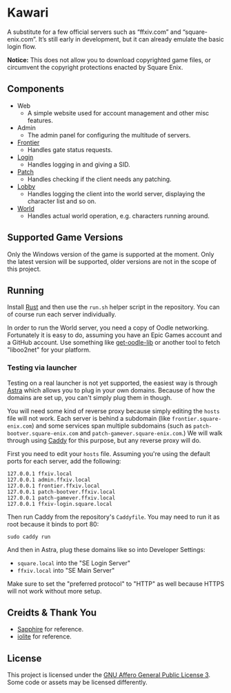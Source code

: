 # Kawari

A substitute for a few official servers such as “ffxiv.com” and “square-enix.com”. It’s still early in development, but it can already emulate the basic login flow.

**Notice:** This does not allow you to download copyrighted game files, or circumvent the copyright protections enacted by Square Enix.

## Components

* Web
  * A simple website used for account management and other misc features.
* Admin
  * The admin panel for configuring the multitude of servers.
* [Frontier](https://docs.xiv.zone/server/frontier/)
  * Handles gate status requests.
* [Login](https://docs.xiv.zone/server/login/)
  * Handles logging in and giving a SID.
* [Patch](https://docs.xiv.zone/server/patch/)
  * Handles checking if the client needs any patching.
* [Lobby](https://docs.xiv.zone/server/lobby/)
  * Handles logging the client into the world server, displaying the character list and so on.
* [World](https://docs.xiv.zone/server/world/)
  * Handles actual world operation, e.g. characters running around.
  
## Supported Game Versions

Only the Windows version of the game is supported at the moment. Only the latest version will be supported, older versions are not in the scope of this project.
  
## Running

Install [Rust](https://rust-lang.org) and then use the `run.sh` helper script in the repository. You can of course run each server individually.

In order to run the World server, you need a copy of Oodle networking. Fortunately it is easy to do, assuming you have an Epic Games account and a GitHub account. Use something like [get-oodle-lib](https://github.com/sehnryr/get-oodle-lib) or another tool to fetch "liboo2net" for your platform.

### Testing via launcher

Testing on a real launcher is not yet supported, the easiest way is through [Astra](https://github.com/redstrate/Astra) which allows you to plug in your own domains. Because of how the domains are set up, you can't simply plug them in though.

You will need some kind of reverse proxy because simply editing the `hosts` file will not work. Each server is behind a subdomain (like `frontier.square-enix.com`) and some services span multiple subdomains (such as `patch-bootver.square-enix.com` and `patch-gamever.square-enix.com`.) We will walk through using [Caddy](https://caddyserver.com/) for this purpose, but any reverse proxy will do.

First you need to edit your `hosts` file. Assuming you're using the default ports for each server, add the following:

```
127.0.0.1 ffxiv.local
127.0.0.1 admin.ffxiv.local
127.0.0.1 frontier.ffxiv.local
127.0.0.1 patch-bootver.ffxiv.local
127.0.0.1 patch-gamever.ffxiv.local
127.0.0.1 ffxiv-login.square.local
```

Then run Caddy from the repository's `Caddyfile`. You may need to run it as root because it binds to port 80:

```
sudo caddy run
```

And then in Astra, plug these domains like so into Developer Settings:

* `square.local` into the "SE Login Server"
* `ffxiv.local` into "SE Main Server"

Make sure to set the "preferred protocol" to "HTTP" as well because HTTPS will not work without more setup.

## Creidts & Thank You

* [Sapphire](https://github.com/SapphireServer/Sapphire) for reference.
* [iolite](https://github.com/0xbbadbeef/iolite) for reference.

## License

This project is licensed under the [GNU Affero General Public License 3](LICENSE). Some code or assets may be licensed differently.
